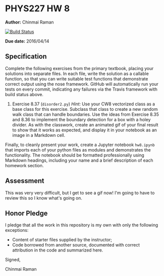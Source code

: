# PHYS227 HW 8

**Author:** Chinmai Raman

[![Build Status](https://travis-ci.org/chapman-phys227-2016s/hw-8-ChinmaiRaman.svg?branch=master)](https://travis-ci.org/chapman-phys227-2016s/hw-8-ChinmaiRaman)

**Due date:** 2016/04/14

## Specification

Complete the following exercises from the primary textbook, placing your solutions into separate files. In each file, write the solution as a callable function, so that you can write suitable test functions that demonstrate correct output using the nose framework. GitHub will automatically run your tests on every commit, indicating any failures via the Travis framework with build status above.

1. Exercise 8.37 (```disorder2.py```) *Hint:* Use your CW8 vectorized class as a base class for this exercise.  Subclass that class to create a new random walk class that can handle boundaries.  Use the ideas from Exercise 8.35 and 8.36 to implement the boundary detection for a box with a holey divider.  As with the classwork, create an animated gif of your final result to show that it works as expected, and display it in your notebook as an image in a Markdown cell.

Finally, to cleanly present your work, create a Jupyter notebook ```hw8.ipynb``` that imports each of your python files as modules and demonstrates the functionality. The notebook should be formatted professionally using Markdown headings, including your name and a brief description of each homework section.

## Assessment

This was very very difficult, but I get to see a gif now! I'm going to have to review this so I know what's going on.

## Honor Pledge

I pledge that all the work in this repository is my own with only the following exceptions:

* Content of starter files supplied by the instructor;
* Code borrowed from another source, documented with correct attribution in the code and summarized here.

Signed,

Chinmai Raman
